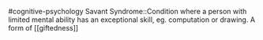 #cognitive-psychology 
Savant Syndrome::Condition where a person with limited mental ability has an exceptional skill, eg. computation or drawing. A form of [[giftedness]]
<!--SR:!2024-04-13,4,230-->